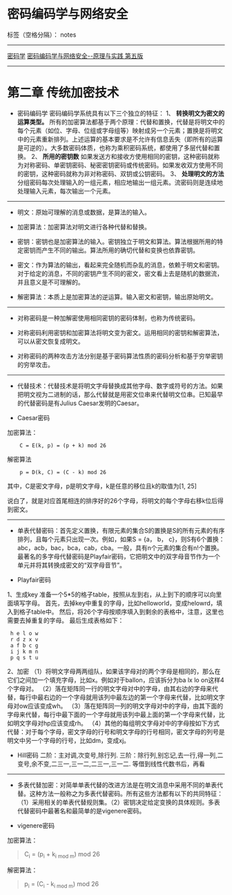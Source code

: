 # 密码编码学与网络安全

标签（空格分隔）： notes

---

[密码学](http://zh.wikipedia.org/wiki/%E5%AF%86%E7%A0%81%E5%AD%A6)
[密码编码学与网络安全--原理与实践 第五版]()

---
# 第二章 传统加密技术

* 密码编码学
密码编码学系统具有以下三个独立的特征：
1、 **转换明文为密文的运算类型。** 所有的加密算法都基于两个原理：代替和置换，代替是将明文中的每个元素（如位、字母、位组或字母组等）映射成另一个元素；置换是将明文中的元素重新排列。上述运算的基本要求是不允许有信息丢失（即所有的运算是可逆的）。大多数密码体质，也称为乘积密码系统，都使用了多层代替和置换。
2、 **所用的密钥数** 如果发送方和接收方使用相同的密钥，这种密码就称为对称密码、单密钥密码、秘密密钥密码或传统密码。如果发收双方使用不同的密钥，这种密码就称为非对称密码、双钥或公钥密码。
3、 **处理明文的方法** 分组密码每次处理输入的一组元素，相应地输出一组元素。流密码则是连续地处理输入元素，每次输出一个元素。

---
* 明文：原始可理解的消息或数据，是算法的输入。

* 加密算法：加密算法对明文进行各种代替和替换。

* 密钥：密钥也是加密算法的输入。密钥独立于明文和算法。算法根据所用的特定密钥而产生不同的输出。算法所用的确切代替和变换也依靠密钥。

* 密文：作为算法的输出，看起来完全随机而杂乱的消息，依赖于明文和密钥。对于给定的消息，不同的密钥产生不同的密文，密文看上去是随机的数据流，并且意义是不可理解的。

* 解密算法：本质上是加密算法的逆运算。输入密文和密钥，输出原始明文。

---
* 对称密码是一种加解密使用相同密钥的密码体制，也称为传统密码。

* 对称密码利用密钥和加密算法将明文变为密文。运用相同的密钥和解密算法，可以从密文恢复成明文。

* 对称密码的两种攻击方法分别是基于密码算法性质的密码分析和基于穷举密钥的穷举攻击。

---
* 代替技术：代替技术是将明文字母替换成其他字母、数字或符号的方法。如果把明文视为二进制的话，那么代替就是用密文位串来代替明文位串。已知最早的代替密码是有Julius Caesar发明的Caesar。

* Caesar密码

加密算法：
```
    C = E(k, p) = (p + k) mod 26
```
解密算法
```
    p = D(k, C) = (C - k) mod 26
```

其中，C是密文字母，p是明文字母，k是任意的移位且k的取值为[1, 25]

说白了，就是对应首尾相连的排序好的26个字母，将明文的每个字母右移k位后得到密文。

---
* 单表代替密码：首先定义置换，有限元素的集合S的置换是S的所有元素的有序排列，且每个元素只出现一次。例如，如果S = {a， b， c}，则S有6个置换：abc，acb，bac，bca，cab，cba。一般，具有n个元素的集合有n!个置换。最著名的多字母代替密码是Playfair密码，它把明文中的双字母音节作为一个单元并将其转换成密文的“双字母音节”。

* Playfair密码

1、生成key
准备一个5*5的格子table，按照从左到右，从上到下的顺序可以向里面填写字母。
首先，去掉key中重复的字母，比如helloworld，变成helowrd，填入到格子table中。
然后，将26个字母按顺序填入到剩余的表格中，注意，这里也需要去掉重复的字母。
最后生成表格如下：
```
 h e l o w 
 r d z x v 
 a f b c g 
 i j k m n 
 p q s t u
```
 
2、加密
 （1）将明文字母两两组队，如果该字母对的两个字母是相同的，那么在它们之间加一个填充字母，比如x。例如对于ballon，应该拆分为ba lx lo on这样4个字母对。
 （2）落在矩阵同一行的明文字母对中的字母，由其右边的字母来代替，每行中最右边的一个字母就用该列中最左边的第一个字母来代替，比如明文字母对ow应该变成wh。
 （3）落在矩阵同一列的明文字母对中的字母，由其下面的字母来代替，每行中最下面的一个字母就用该列中最上面的第一个字母来代替，比如明文字母对hp应该变成rh。
 （4）其他的每组明文字母对中的字母按如下方式代替：对于每个字母，密文字母的行号和明文字母的行号相同，密文字母的列号是明文中另一个字母的行号，比如dm，变成xj。
 
* Hill密码
 二阶：主对调,次变号,除行列.
 三阶：除行列,别忘记,去一行,得一列,二变号,余不变,二三一,三一二,二三一,三一二.
 等借到线性代数书后，再看
 
---
* 多表代替加密：对简单单表代替的改进方法是在明文消息中采用不同的单表代替。这种方法一般称之为多表代替密码。所有这些方法都有以下的共同特征：（1）采用相关的单表代替规则集。（2）密钥决定给定变换的具体规则。多表代替密码中最著名和最简单的是vigenere密码。
 
* vigenere密码

加密算法：

> C<sub>i</sub> = (p<sub>i</sub> + k<sub>i mod m</sub>) mod 26

解密算法：

> p<sub>i</sub> = (C<sub>i</sub>  - k<sub>i mod m</sub>) mod 26


  




